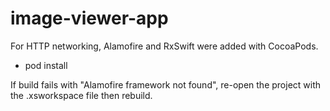 # image-viewer-app

For HTTP networking, Alamofire and RxSwift were added with CocoaPods.
- pod install

If build fails with "Alamofire framework not found", re-open the project with the .xsworkspace file then rebuild.
